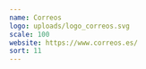 ```yaml
---
name: Correos
logo: uploads/logo_correos.svg
scale: 100
website: https://www.correos.es/
sort: 11
---
```

